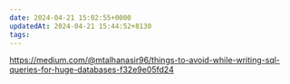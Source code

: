 ```yaml
---
date: 2024-04-21 15:02:55+0000
updatedAt: 2024-04-21 15:44:52+8130
tags: 
---
```

https://medium.com/@mtalhanasir96/things-to-avoid-while-writing-sql-queries-for-huge-databases-f32e9e05fd24